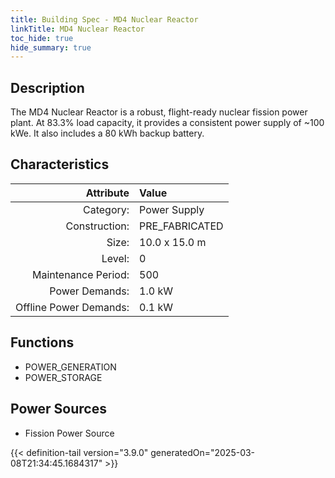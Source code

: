```yaml
---
title: Building Spec - MD4 Nuclear Reactor
linkTitle: MD4 Nuclear Reactor
toc_hide: true
hide_summary: true
---
```

<!-- This is generated by the MarsSim HelpGenertor, do not edit. -->

## Description
The MD4 Nuclear Reactor is a robust, flight-ready nuclear fission power plant. At 83.3% load capacity, it provides a consistent power supply of ~100 kWe. It also includes a 80 kWh backup battery.

## Characteristics

| Attribute      | Value |
|--------:|:------|
|Category:|Power Supply|
|Construction:|PRE_FABRICATED|
|Size:|10.0 x 15.0 m|
|Level:|0|
|Maintenance Period:|500|
|Power Demands:|1.0 kW|
|Offline Power Demands:|0.1 kW|

## Functions
      
- POWER_GENERATION
- POWER_STORAGE


## Power Sources
      
- Fission Power Source



{{< definition-tail version="3.9.0" generatedOn="2025-03-08T21:34:45.1684317" >}}

